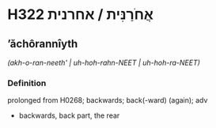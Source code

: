 # H322 אֲחֹרַנִּית / אחרנית

## ʼăchôrannîyth

_(akh-o-ran-neeth' | uh-hoh-rahn-NEET | uh-hoh-ra-NEET)_

### Definition

prolonged from H0268; backwards; back(-ward) (again); adv

- backwards, back part, the rear
